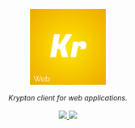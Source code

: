 <p align="center">
<img src="https://github.com/krypton-org/krypton-web/raw/master/img/logo-krypton-web.png" width="150px"/>
</p>
<p align="center">
<i>Krypton client for web applications.</i><br/><br/>
<a href="https://github.com/krypton-org/krypton-web/actions?query=workflow%3A%22Node.js+CI%22">
  <img src="https://github.com/krypton-org/krypton-web/workflows/Node.js%20CI/badge.svg">
</a>
<a href="https://coveralls.io/github/krypton-org/krypton-web">
  <img src="https://coveralls.io/repos/github/krypton-org/krypton-web/badge.svg?branch=master">
</a>
</p>
